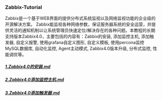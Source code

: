 ### Zabbix-Tutorial
Zabbix是一个基于WEB界面的提供分布式系统监视以及网络监视功能的企业级的开源解决方案。 Zabbix能监视各种网络参数，保证服务器系统的安全运营，并提供灵活的通知机制以让系统管理员快速定位/解决存在的各种问题。本教程的长期支持版本Zabbix4.0，主要包括的内容有：Zabbix的安装, 添加监控主机, 添加触发器, 自定义报警, 使用grafana自定义图形, 自定义模板, 使用percona监控MySQL数据库, 自动化监控, Agent主动模式, Zabbix4.0版本升级, 分布式监控, 性能调优等。
##### [1.Zabbix4.0的安装.md](https://github.com/ThanlonSmith/Zabbix-Tutorial/blob/master/1.Zabbix4.0%E7%9A%84%E5%AE%89%E8%A3%85.md)
##### [2.Zabbix4.0添加监控主机.md](https://github.com/ThanlonSmith/Zabbix-Tutorial/blob/master/2.Zabbix4.0%E6%B7%BB%E5%8A%A0%E7%9B%91%E6%8E%A7%E4%B8%BB%E6%9C%BA.md)
##### [3.Zabbix4.0添加触发器.md](https://github.com/ThanlonSmith/Zabbix-Tutorial/blob/master/3.Zabbix4.0%E6%B7%BB%E5%8A%A0%E8%A7%A6%E5%8F%91%E5%99%A8.md)
